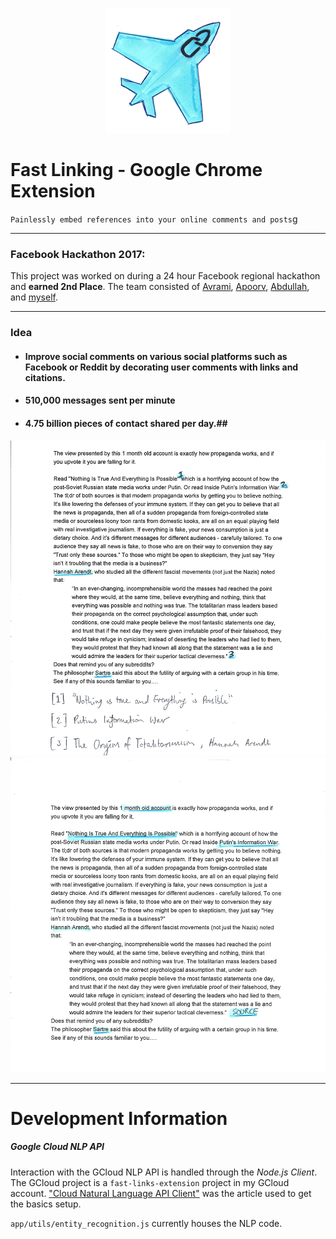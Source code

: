 
<p align="center">
  <img src="/images/200_200_logo.png">
</p>

# Fast Linking - Google Chrome Extension

`Painlessly embed references into your online comments and posts`g

-----

### Facebook Hackathon 2017:

This project was worked on during a 24 hour Facebook regional hackathon and **earned 2nd Place**. The team consisted of [Avrami](https://github.com/Hammer-Inc), [Apoorv](https://github.com/akan57), [Abdullah](https://github.com/AbdullahShabbir), and [myself](https://github.com/thundergolfer).


------

### Idea

 - #### Improve social comments on various social platforms such as Facebook or Reddit by decorating user comments with links and citations.
 - #### **510,000** messages sent **per minute**
 - #### **4.75 billion pieces** of contact shared **per day.**##


![alt](/images/improved_two.png)
![alt](/images/improved_one.png)


-------

# Development Information

##### Google Cloud NLP API

Interaction with the GCloud NLP API is handled through the *Node.js Client*. The GCloud project is a `fast-links-extension` project in my GCloud account. ["Cloud Natural Language API Client"](https://cloud.google.com/natural-language/docs/reference/libraries) was the article used to get the basics setup.

`app/utils/entity_recognition.js` currently houses the NLP code.
